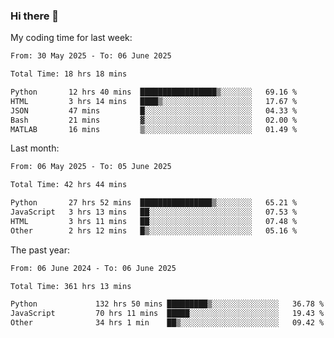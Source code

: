 ### Hi there 👋

My coding time for last week:

<!--START_SECTION:week-->

```txt
From: 30 May 2025 - To: 06 June 2025

Total Time: 18 hrs 18 mins

Python       12 hrs 40 mins  █████████████████▒░░░░░░░   69.16 %
HTML         3 hrs 14 mins   ████▒░░░░░░░░░░░░░░░░░░░░   17.67 %
JSON         47 mins         █░░░░░░░░░░░░░░░░░░░░░░░░   04.33 %
Bash         21 mins         ▓░░░░░░░░░░░░░░░░░░░░░░░░   02.00 %
MATLAB       16 mins         ▒░░░░░░░░░░░░░░░░░░░░░░░░   01.49 %
```

<!--END_SECTION:week-->

Last month:

<!--START_SECTION:month-->

```txt
From: 06 May 2025 - To: 05 June 2025

Total Time: 42 hrs 44 mins

Python       27 hrs 52 mins  ████████████████▒░░░░░░░░   65.21 %
JavaScript   3 hrs 13 mins   ██░░░░░░░░░░░░░░░░░░░░░░░   07.53 %
HTML         3 hrs 11 mins   ██░░░░░░░░░░░░░░░░░░░░░░░   07.48 %
Other        2 hrs 12 mins   █▒░░░░░░░░░░░░░░░░░░░░░░░   05.16 %
```

<!--END_SECTION:month-->

The past year:

<!--START_SECTION:year-->

```txt
From: 06 June 2024 - To: 06 June 2025

Total Time: 361 hrs 13 mins

Python             132 hrs 50 mins █████████▒░░░░░░░░░░░░░░░   36.78 %
JavaScript         70 hrs 11 mins  █████░░░░░░░░░░░░░░░░░░░░   19.43 %
Other              34 hrs 1 min    ██▒░░░░░░░░░░░░░░░░░░░░░░   09.42 %
```

<!--END_SECTION:year-->
